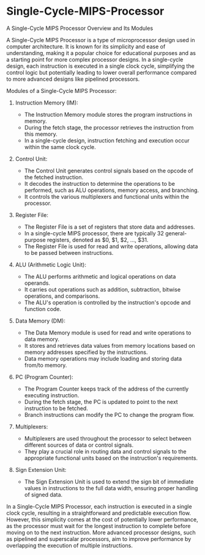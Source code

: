 # Single-Cycle-MIPS-Processor
A Single-Cycle MIPS Processor Overview and Its Modules

A Single-Cycle MIPS Processor is a type of microprocessor design used in computer architecture. It is known for its simplicity and ease of understanding, making it a popular choice for educational purposes and as a starting point for more complex processor designs. In a single-cycle design, each instruction is executed in a single clock cycle, simplifying the control logic but potentially leading to lower overall performance compared to more advanced designs like pipelined processors.

Modules of a Single-Cycle MIPS Processor:

1. Instruction Memory (IM):
   - The Instruction Memory module stores the program instructions in memory.
   - During the fetch stage, the processor retrieves the instruction from this memory.
   - In a single-cycle design, instruction fetching and execution occur within the same clock cycle.

2. Control Unit:
   - The Control Unit generates control signals based on the opcode of the fetched instruction.
   - It decodes the instruction to determine the operations to be performed, such as ALU operations, memory access, and branching.
   - It controls the various multiplexers and functional units within the processor.

3. Register File:
   - The Register File is a set of registers that store data and addresses.
   - In a single-cycle MIPS processor, there are typically 32 general-purpose registers, denoted as $0, $1, $2, ..., $31.
   - The Register File is used for read and write operations, allowing data to be passed between instructions.

4. ALU (Arithmetic Logic Unit):
   - The ALU performs arithmetic and logical operations on data operands.
   - It carries out operations such as addition, subtraction, bitwise operations, and comparisons.
   - The ALU's operation is controlled by the instruction's opcode and function code.

5. Data Memory (DM):
   - The Data Memory module is used for read and write operations to data memory.
   - It stores and retrieves data values from memory locations based on memory addresses specified by the instructions.
   - Data memory operations may include loading and storing data from/to memory.

6. PC (Program Counter):
   - The Program Counter keeps track of the address of the currently executing instruction.
   - During the fetch stage, the PC is updated to point to the next instruction to be fetched.
   - Branch instructions can modify the PC to change the program flow.

7. Multiplexers:
   - Multiplexers are used throughout the processor to select between different sources of data or control signals.
   - They play a crucial role in routing data and control signals to the appropriate functional units based on the instruction's requirements.

8. Sign Extension Unit:
   - The Sign Extension Unit is used to extend the sign bit of immediate values in instructions to the full data width, ensuring proper handling of signed data.

In a Single-Cycle MIPS Processor, each instruction is executed in a single clock cycle, resulting in a straightforward and predictable execution flow. However, this simplicity comes at the cost of potentially lower performance, as the processor must wait for the longest instruction to complete before moving on to the next instruction. More advanced processor designs, such as pipelined and superscalar processors, aim to improve performance by overlapping the execution of multiple instructions.
